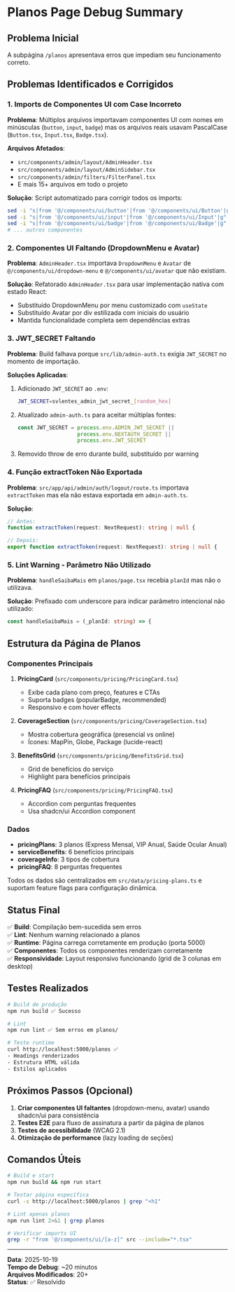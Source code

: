 # Planos Page Debug Summary

## Problema Inicial
A subpágina `/planos` apresentava erros que impediam seu funcionamento correto.

## Problemas Identificados e Corrigidos

### 1. **Imports de Componentes UI com Case Incorreto**
**Problema**: Múltiplos arquivos importavam componentes UI com nomes em minúsculas (`button`, `input`, `badge`) mas os arquivos reais usavam PascalCase (`Button.tsx`, `Input.tsx`, `Badge.tsx`).

**Arquivos Afetados**:
- `src/components/admin/layout/AdminHeader.tsx`
- `src/components/admin/layout/AdminSidebar.tsx`
- `src/components/admin/filters/FilterPanel.tsx`
- E mais 15+ arquivos em todo o projeto

**Solução**: Script automatizado para corrigir todos os imports:
```bash
sed -i "s|from '@/components/ui/button'|from '@/components/ui/Button'|g"
sed -i "s|from '@/components/ui/input'|from '@/components/ui/Input'|g"
sed -i "s|from '@/components/ui/badge'|from '@/components/ui/Badge'|g"
# ... outros componentes
```

### 2. **Componentes UI Faltando (DropdownMenu e Avatar)**
**Problema**: `AdminHeader.tsx` importava `DropdownMenu` e `Avatar` de `@/components/ui/dropdown-menu` e `@/components/ui/avatar` que não existiam.

**Solução**: Refatorado `AdminHeader.tsx` para usar implementação nativa com estado React:
- Substituído DropdownMenu por menu customizado com `useState`
- Substituído Avatar por div estilizada com iniciais do usuário
- Mantida funcionalidade completa sem dependências extras

### 3. **JWT_SECRET Faltando**
**Problema**: Build falhava porque `src/lib/admin-auth.ts` exigia `JWT_SECRET` no momento de importação.

**Soluções Aplicadas**:
1. Adicionado `JWT_SECRET` ao `.env`:
   ```bash
   JWT_SECRET=svlentes_admin_jwt_secret_[random_hex]
   ```
2. Atualizado `admin-auth.ts` para aceitar múltiplas fontes:
   ```typescript
   const JWT_SECRET = process.env.ADMIN_JWT_SECRET || 
                      process.env.NEXTAUTH_SECRET || 
                      process.env.JWT_SECRET
   ```
3. Removido throw de erro durante build, substituído por warning

### 4. **Função extractToken Não Exportada**
**Problema**: `src/app/api/admin/auth/logout/route.ts` importava `extractToken` mas ela não estava exportada em `admin-auth.ts`.

**Solução**: 
```typescript
// Antes:
function extractToken(request: NextRequest): string | null {

// Depois:
export function extractToken(request: NextRequest): string | null {
```

### 5. **Lint Warning - Parâmetro Não Utilizado**
**Problema**: `handleSaibaMais` em `planos/page.tsx` recebia `planId` mas não o utilizava.

**Solução**: Prefixado com underscore para indicar parâmetro intencional não utilizado:
```typescript
const handleSaibaMais = (_planId: string) => {
```

## Estrutura da Página de Planos

### Componentes Principais
1. **PricingCard** (`src/components/pricing/PricingCard.tsx`)
   - Exibe cada plano com preço, features e CTAs
   - Suporta badges (popularBadge, recommended)
   - Responsivo e com hover effects

2. **CoverageSection** (`src/components/pricing/CoverageSection.tsx`)
   - Mostra cobertura geográfica (presencial vs online)
   - Ícones: MapPin, Globe, Package (lucide-react)

3. **BenefitsGrid** (`src/components/pricing/BenefitsGrid.tsx`)
   - Grid de benefícios do serviço
   - Highlight para benefícios principais

4. **PricingFAQ** (`src/components/pricing/PricingFAQ.tsx`)
   - Accordion com perguntas frequentes
   - Usa shadcn/ui Accordion component

### Dados
- **pricingPlans**: 3 planos (Express Mensal, VIP Anual, Saúde Ocular Anual)
- **serviceBenefits**: 6 benefícios principais
- **coverageInfo**: 3 tipos de cobertura
- **pricingFAQ**: 8 perguntas frequentes

Todos os dados são centralizados em `src/data/pricing-plans.ts` e suportam feature flags para configuração dinâmica.

## Status Final

✅ **Build**: Compilação bem-sucedida sem erros  
✅ **Lint**: Nenhum warning relacionado a planos  
✅ **Runtime**: Página carrega corretamente em produção (porta 5000)  
✅ **Componentes**: Todos os componentes renderizam corretamente  
✅ **Responsividade**: Layout responsivo funcionando (grid de 3 colunas em desktop)  

## Testes Realizados

```bash
# Build de produção
npm run build ✅ Sucesso

# Lint
npm run lint ✅ Sem erros em planos/

# Teste runtime
curl http://localhost:5000/planos ✅ 
- Headings renderizados
- Estrutura HTML válida
- Estilos aplicados
```

## Próximos Passos (Opcional)

1. **Criar componentes UI faltantes** (dropdown-menu, avatar) usando shadcn/ui para consistência
2. **Testes E2E** para fluxo de assinatura a partir da página de planos
3. **Testes de acessibilidade** (WCAG 2.1)
4. **Otimização de performance** (lazy loading de seções)

## Comandos Úteis

```bash
# Build e start
npm run build && npm run start

# Testar página específica
curl -s http://localhost:5000/planos | grep "<h1"

# Lint apenas planos
npm run lint 2>&1 | grep planos

# Verificar imports UI
grep -r "from '@/components/ui/[a-z]" src --include="*.tsx"
```

---

**Data**: 2025-10-19  
**Tempo de Debug**: ~20 minutos  
**Arquivos Modificados**: 20+  
**Status**: ✅ Resolvido

